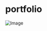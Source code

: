# portfolio

![Image](https://github.com/user-attachments/assets/e91d1893-c41b-4eef-82ac-8bad157ba93f)
